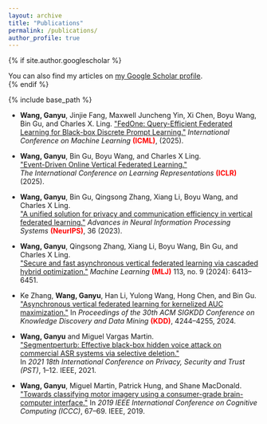 ```yaml
---
layout: archive
title: "Publications"
permalink: /publications/
author_profile: true
---
```


{% if site.author.googlescholar %}
  <div class="wordwrap">You can also find my articles on <a href="{{site.author.googlescholar}}">my Google Scholar profile</a>.</div>
{% endif %}

{% include base_path %}

* **Wang, Ganyu**, Jinjie Fang, Maxwell Juncheng Yin, Xi Chen, Boyu Wang, Bin Gu, and Charles X. Ling.
  ["FedOne: Query-Efficient Federated Learning for Black-box Discrete Prompt Learning."](https://openreview.net/pdf?id=NJqu7xwXZk)
  *International Conference on Machine Learning* <span style="color:red"> **(ICML)**</span>, (2025).

- **Wang, Ganyu**, Bin Gu, Boyu Wang, and Charles X Ling.  
  ["Event-Driven Online Vertical Federated Learning."](https://openreview.net/forum?id=FCBbh0HCrF)  
  *The International Conference on Learning Representations* <span style="color:red"> **(ICLR)**</span> (2025). 

- **Wang, Ganyu**, Bin Gu, Qingsong Zhang, Xiang Li, Boyu Wang, and Charles X Ling.  
  ["A unified solution for privacy and communication efficiency in vertical federated learning."](https://proceedings.neurips.cc/paper_files/paper/2023/hash/2b5af479527167d4af78847a9b9b645f-Abstract-Conference.html)
  *Advances in Neural Information Processing Systems* <span style="color:red"> **(NeurIPS)**</span>, 36 (2023). 

- **Wang, Ganyu**, Qingsong Zhang, Xiang Li, Boyu Wang, Bin Gu, and Charles X Ling.  
  ["Secure and fast asynchronous vertical federated learning via cascaded hybrid optimization."](https://link.springer.com/article/10.1007/s10994-024-06541-y)
  *Machine Learning* <span style="color:red"> **(MLJ)**</span> 113, no. 9 (2024): 6413–6451.

- Ke Zhang, **Wang, Ganyu**, Han Li, Yulong Wang, Hong Chen, and Bin Gu.  
  ["Asynchronous vertical federated learning for kernelized AUC maximization."](https://dl.acm.org/doi/10.1145/3637528.3671930)
  In *Proceedings of the 30th ACM SIGKDD Conference on Knowledge Discovery and Data Mining* <span style="color:red"> **(KDD)**</span>, 4244–4255, 2024.

- **Wang, Ganyu** and Miguel Vargas Martin.  
  ["Segmentperturb: Effective black-box hidden voice attack on commercial ASR systems via selective deletion."](https://ieeexplore.ieee.org/document/9647775)  
  In *2021 18th International Conference on Privacy, Security and Trust (PST)*, 1–12. IEEE, 2021.

- **Wang, Ganyu**, Miguel Martin, Patrick Hung, and Shane MacDonald.  
  ["Towards classifying motor imagery using a consumer-grade brain-computer interface."](https://ieeexplore.ieee.org/abstract/document/8816994)
  In *2019 IEEE International Conference on Cognitive Computing (ICCC)*, 67–69. IEEE, 2019.